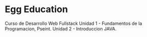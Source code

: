 # Egg Education
Curso de Desarrollo Web Fullstack
Unidad 1 - Fundamentos de la Programacion, Pseint.
Unidad 2 - Introduccion JAVA.
